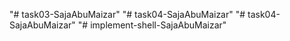 "# task03-SajaAbuMaizar" 
"# task04-SajaAbuMaizar" 
"# task04-SajaAbuMaizar" 
"# implement-shell-SajaAbuMaizar" 
